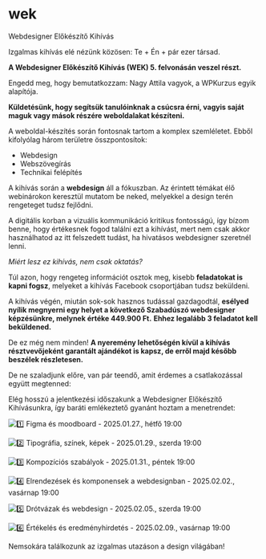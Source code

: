 # wek
Webdesigner Előkészítő Kihívás

Izgalmas kihívás elé nézünk közösen: Te + Én + pár ezer társad.

**A Webdesigner Előkészítő Kihívás (WEK) 5. felvonásán veszel részt.**

Engedd meg, hogy bemutatkozzam: Nagy Attila vagyok, a WPKurzus egyik alapítója.

**Küldetésünk, hogy segítsük tanulóinknak a csúcsra érni, vagyis saját maguk vagy mások részére weboldalakat készíteni.**

A weboldal-készítés során fontosnak tartom a komplex szemléletet. Ebből kifolyólag három területre összpontosítok:
-   Webdesign
-   Webszövegírás
-   Technikai felépítés

A kihívás során a **webdesign** áll a fókuszban. Az érintett témákat élő webinárokon keresztül mutatom be neked, melyekkel a design terén rengeteget tudsz fejlődni.

A digitális korban a vizuális kommunikáció kritikus fontosságú, így bízom benne, hogy értékesnek fogod találni ezt a kihívást, mert nem csak akkor használhatod az itt felszedett tudást, ha hivatásos webdesigner szeretnél lenni.

_Miért lesz ez kihívás, nem csak oktatás?_

Túl azon, hogy rengeteg információt osztok meg, kisebb **feladatokat is kapni fogsz**, melyeket a kihívás Facebook csoportjában tudsz beküldeni.

A kihívás végén, miután sok-sok hasznos tudással gazdagodtál, **esélyed nyílik megnyerni egy helyet a következő Szabadúszó webdesigner képzésünkre, melynek értéke 449.900 Ft.** **Ehhez legalább 3 feladatot kell beküldened.**

De ez még nem minden! **A nyeremény lehetőségén kívül a kihívás résztvevőjeként garantált ajándékot is kapsz, de erről majd később beszélek részletesen.**

De ne szaladjunk előre, van pár teendő, amit érdemes a csatlakozással együtt megtenned:

Elég hosszú a jelentkezési időszakunk a Webdesigner Előkészítő Kihívásunkra, így baráti emlékeztető gyanánt hoztam a menetrendet:


![1️⃣](https://fonts.gstatic.com/s/e/notoemoji/16.0/0031_fe0f_20e3/32.png) Figma és moodboard - 2025.01.27., hétfő 19:00

![2️⃣](https://fonts.gstatic.com/s/e/notoemoji/16.0/0032_fe0f_20e3/32.png) Tipográfia, színek, képek - 2025.01.29., szerda 19:00

![3️⃣](https://fonts.gstatic.com/s/e/notoemoji/16.0/0033_fe0f_20e3/32.png) Kompozíciós szabályok - 2025.01.31., péntek 19:00

![4️⃣](https://fonts.gstatic.com/s/e/notoemoji/16.0/0034_fe0f_20e3/32.png) Elrendezések és komponensek a webdesignban - 2025.02.02., vasárnap 19:00

![5️⃣](https://fonts.gstatic.com/s/e/notoemoji/16.0/0035_fe0f_20e3/32.png) Drótvázak és webdesign - 2025.02.05., szerda 19:00

![6️⃣](https://fonts.gstatic.com/s/e/notoemoji/16.0/0036_fe0f_20e3/32.png) Értékelés és eredményhirdetés - 2025.02.09., vasárnap 19:00  

Nemsokára találkozunk az izgalmas utazáson a design világában!
